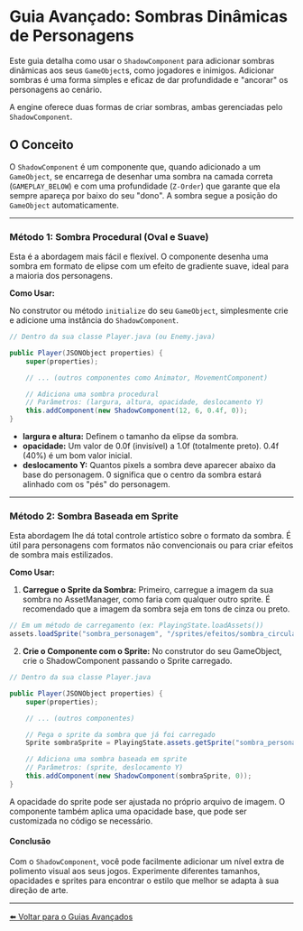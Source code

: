 # Guia Avançado: Sombras Dinâmicas de Personagens

Este guia detalha como usar o `ShadowComponent` para adicionar sombras dinâmicas aos seus `GameObject`s, como jogadores e inimigos. Adicionar sombras é uma forma simples e eficaz de dar profundidade e "ancorar" os personagens ao cenário.

A engine oferece duas formas de criar sombras, ambas gerenciadas pelo `ShadowComponent`.

## O Conceito

O `ShadowComponent` é um componente que, quando adicionado a um `GameObject`, se encarrega de desenhar uma sombra na camada correta (`GAMEPLAY_BELOW`) e com uma profundidade (`Z-Order`) que garante que ela sempre apareça por baixo do seu "dono". A sombra segue a posição do `GameObject` automaticamente.

---

### Método 1: Sombra Procedural (Oval e Suave)

Esta é a abordagem mais fácil e flexível. O componente desenha uma sombra em formato de elipse com um efeito de gradiente suave, ideal para a maioria dos personagens.

**Como Usar:**

No construtor ou método `initialize` do seu `GameObject`, simplesmente crie e adicione uma instância do `ShadowComponent`.

```java
// Dentro da sua classe Player.java (ou Enemy.java)

public Player(JSONObject properties) {
    super(properties);

    // ... (outros componentes como Animator, MovementComponent)

    // Adiciona uma sombra procedural
    // Parâmetros: (largura, altura, opacidade, deslocamento Y)
    this.addComponent(new ShadowComponent(12, 6, 0.4f, 0)); 
}
```

- **largura e altura:** Definem o tamanho da elipse da sombra.
- **opacidade:** Um valor de 0.0f (invisível) a 1.0f (totalmente preto). 0.4f (40%) é um bom valor inicial.
- **deslocamento Y:** Quantos pixels a sombra deve aparecer abaixo da base do personagem. 0 significa que o centro da sombra estará alinhado com os "pés" do personagem.

---

### Método 2: Sombra Baseada em Sprite

Esta abordagem lhe dá total controle artístico sobre o formato da sombra. É útil para personagens com formatos não convencionais ou para criar efeitos de sombra mais estilizados.

**Como Usar:**

1. **Carregue o Sprite da Sombra:** Primeiro, carregue a imagem da sua sombra no AssetManager, como faria com qualquer outro sprite. É recomendado que a imagem da sombra seja em tons de cinza ou preto.

```java
// Em um método de carregamento (ex: PlayingState.loadAssets())
assets.loadSprite("sombra_personagem", "/sprites/efeitos/sombra_circular.png");
```

2. **Crie o Componente com o Sprite:** No construtor do seu GameObject, crie o ShadowComponent passando o Sprite carregado.

```java
// Dentro da sua classe Player.java

public Player(JSONObject properties) {
    super(properties);

    // ... (outros componentes)

    // Pega o sprite da sombra que já foi carregado
    Sprite sombraSprite = PlayingState.assets.getSprite("sombra_personagem");

    // Adiciona uma sombra baseada em sprite
    // Parâmetros: (sprite, deslocamento Y)
    this.addComponent(new ShadowComponent(sombraSprite, 0));
}
```
A opacidade do sprite pode ser ajustada no próprio arquivo de imagem. O componente também aplica uma opacidade base, que pode ser customizada no código se necessário.

#### Conclusão
Com o `ShadowComponent`, você pode facilmente adicionar um nível extra de polimento visual aos seus jogos. Experimente diferentes tamanhos, opacidades e sprites para encontrar o estilo que melhor se adapta à sua direção de arte.

---
[⬅️ Voltar para o Guias Avançados](./README.md)